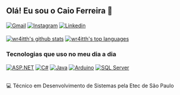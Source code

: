 ## Olá! Eu sou o Caio Ferreira 👋

<div style="display: inline_block" >
  <a href="https://mail.google.com/mail/u/0/#inbox" target="_blank" ><img align="center" alt="Gmail" src="https://img.shields.io/badge/Gmail-D14836?style=for-the-badge&logo=gmail&logoColor=white" /></a> 
  <a href="https://www.instagram.com/c4iiin/" target="_blank" ><img align="center" alt="Instagram" src="https://img.shields.io/badge/Instagram-E4405F?style=for-the-badge&logo=instagram&logoColor=white" /></a> 
  <a href="https://www.linkedin.com/in/caio-henrique-dumont-ferreira-3b9b27339/" target="_blank" ><img align="center" alt="Linkedin" src="https://img.shields.io/badge/LinkedIn-0077B5?style=for-the-badge&logo=linkedin&logoColor=white" /></a> 
</div>

<br />

<div>
 <a href="https://github.com/wr4itth"><img align="center" src="https://github-readme-stats.vercel.app/api?username=wr4itth&theme=dark&show_icons=true&hide_border=true&count_private=true" alt="wr4itth's github stats" /></a>  <a href="https://github.com/wr4itth"><img align="center" src="https://github-readme-stats.vercel.app/api/top-langs/?username=wr4itth&theme=dark&show_icons=true&hide_border=true&layout=compact" alt="wr4itth's top languages" /></a> 
</div>

### Tecnologias que uso no meu dia a dia

<div style="display: inline_block" >
  <a href="" target="_blank" ><img align="center" alt="ASP.NET" src="https://img.shields.io/badge/.NET-5C2D91?style=for-the-badge&logo=.net&logoColor=white" /></a> 
  <a href="" target="_blank" ><img align="center" alt="C#" src="https://img.shields.io/badge/C%23-239120?style=for-the-badge&logo=c-sharp&logoColor=white" /></a> 
  <a href="" target="_blank" ><img align="center" alt="Java" src="https://img.shields.io/badge/Java-ED8B00?style=for-the-badge&logo=openjdk&logoColor=white" /></a>   
  <a href="" target="_blank" ><img align="center" alt="Arduino" src="https://img.shields.io/badge/Arduino-00979D?style=for-the-badge&logo=Arduino&logoColor=white" /></a> 
  <a href="" target="_blank" ><img align="center" alt="SQL Server" src="https://img.shields.io/badge/Microsoft%20SQL%20Server-CC2927?style=for-the-badge&logo=microsoft%20sql%20server&logoColor=white" /></a> 
</div>

<br />

💻 Técnico em Desenvolvimento de Sistemas pela Etec de São Paulo
